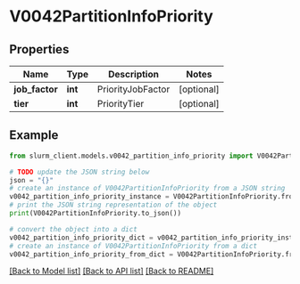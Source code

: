 # V0042PartitionInfoPriority


## Properties

Name | Type | Description | Notes
------------ | ------------- | ------------- | -------------
**job_factor** | **int** | PriorityJobFactor | [optional] 
**tier** | **int** | PriorityTier | [optional] 

## Example

```python
from slurm_client.models.v0042_partition_info_priority import V0042PartitionInfoPriority

# TODO update the JSON string below
json = "{}"
# create an instance of V0042PartitionInfoPriority from a JSON string
v0042_partition_info_priority_instance = V0042PartitionInfoPriority.from_json(json)
# print the JSON string representation of the object
print(V0042PartitionInfoPriority.to_json())

# convert the object into a dict
v0042_partition_info_priority_dict = v0042_partition_info_priority_instance.to_dict()
# create an instance of V0042PartitionInfoPriority from a dict
v0042_partition_info_priority_from_dict = V0042PartitionInfoPriority.from_dict(v0042_partition_info_priority_dict)
```
[[Back to Model list]](../README.md#documentation-for-models) [[Back to API list]](../README.md#documentation-for-api-endpoints) [[Back to README]](../README.md)


